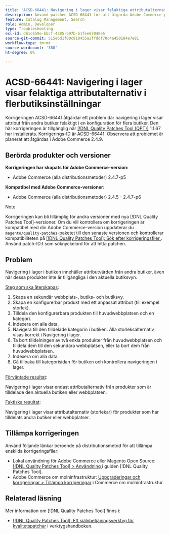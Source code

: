 ```yaml
---
title: 'ACSD-66441: Navigering i lager visar felaktiga attributalternativ i flerbutiksinställningar'
description: Använd patchen ACSD-66441 för att åtgärda Adobe Commerce-problemet där navigering i lager visar attribut från andra butiker felaktigt i en konfiguration för flera butiker.
feature: Catalog Management, Search
role: Admin, Developer
type: Troubleshooting
exl-id: d61c6b9e-bbcf-4285-b97b-b1fee67048e5
source-git-commit: 515e6d1f00c910455a2ffddf70c4a450184e7e81
workflow-type: tm+mt
source-wordcount: '388'
ht-degree: 0%

---
```


# ACSD-66441: Navigering i lager visar felaktiga attributalternativ i flerbutiksinställningar

Korrigeringen ACSD-66441 åtgärdar ett problem där navigering i lager visar attribut från andra butiker felaktigt i en konfiguration för flera butiker. Den här korrigeringen är tillgänglig när [[!DNL Quality Patches Tool (QPT)]](/help/tools/quality-patches-tool/quality-patches-tool-to-self-serve-quality-patches.md) 1.1.67 har installerats. Korrigerings-ID är ACSD-66441. Observera att problemet är planerat att åtgärdas i Adobe Commerce 2.4.9.

## Berörda produkter och versioner

**Korrigeringen har skapats för Adobe Commerce-version:**

* Adobe Commerce (alla distributionsmetoder) 2.4.7-p5

**Kompatibel med Adobe Commerce-versioner:**

* Adobe Commerce (alla distributionsmetoder) 2.4.5 - 2.4.7-p6

>[!NOTE]
>
>Korrigeringen kan bli tillämplig för andra versioner med nya [!DNL Quality Patches Tool]-versioner. Om du vill kontrollera om korrigeringen är kompatibel med din Adobe Commerce-version uppdaterar du `magento/quality-patches`-paketet till den senaste versionen och kontrollerar kompatibiliteten på [[!DNL Quality Patches Tool]: Sök efter korrigeringsfiler ](https://experienceleague.adobe.com/tools/commerce-quality-patches/index.html). Använd patch-ID:t som söknyckelord för att hitta patchen.

## Problem

Navigering i lager i butiken innehåller attributvärden från andra butiker, även när dessa produkter inte är tillgängliga i den aktuella butiksvyn.

<u>Steg som ska återskapas</u>:

1. Skapa en sekundär webbplats-, butiks- och butiksvy.
1. Skapa en konfigurerbar produkt med ett anpassat attribut (till exempel storlek).
1. Tilldela den konfigurerbara produkten till huvudwebbplatsen och en kategori.
1. Indexera om alla data.
1. Navigera till den tilldelade kategorin i butiken. Alla storleksalternativ visas korrekt i Navigering i lager.
1. Ta bort tilldelningen av två enkla produkter från huvudwebbplatsen och tilldela dem till den sekundära webbplatsen, eller ta bort dem från huvudwebbplatsen.
1. Indexera om alla data.
1. Gå tillbaka till kategorisidan för butiken och kontrollera navigeringen i lager.

<u>Förväntade resultat</u>:

Navigering i lager visar endast attributalternativ från produkter som är tilldelade den aktuella butiken eller webbplatsen.

<u>Faktiska resultat</u>:

Navigering i lager visar attributalternativ (storlekar) för produkter som har tilldelats andra butiker eller webbplatser.

## Tillämpa korrigeringen

Använd följande länkar beroende på distributionsmetod för att tillämpa enskilda korrigeringsfiler:

* Lokal användning för Adobe Commerce eller Magento Open Source: [[!DNL Quality Patches Tool] > Användning ](/help/tools/quality-patches-tool/usage.md) i guiden [!DNL Quality Patches Tool].
* Adobe Commerce om molninfrastruktur: [Uppgraderingar och korrigeringar > Tillämpa korrigeringar](https://experienceleague.adobe.com/docs/commerce-cloud-service/user-guide/develop/upgrade/apply-patches.html) i Commerce om molninfrastruktur.

## Relaterad läsning

Mer information om [!DNL Quality Patches Tool] finns i:

* [[!DNL Quality Patches Tool]: Ett självbetjäningsverktyg för kvalitetspatchar](/help/tools/quality-patches-tool/quality-patches-tool-to-self-serve-quality-patches.md) i verktygshandboken.
